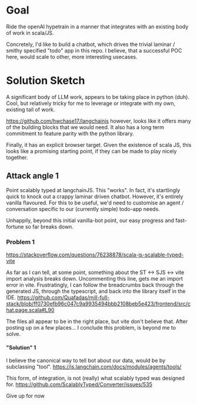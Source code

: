 # Goal
Ride the openAI hypetrain in a manner that integrates with an existing body of work in scala/JS.

Concretely, I'd like to build a chatbot, which drives the trivial laminar / smithy specified "todo" app in this repo. I believe, that a successful POC here, would scale to other, more interesting usecases.

# Solution Sketch
A significant body of LLM work, appears to be taking place in python (duh). Cool, but relatively tricky for me to leverage or integrate with my own, existing tail of work.

https://github.com/hwchase17/langchainjs however, looks like it offers many of the building blocks that we would need. It also has a long term commitment to feature parity with the python library.

Finally, it has an explicit browser target. Given the existence of scala JS, this looks like a promising starting point, if they can be made to play nicely together.

## Attack angle 1
Point scalably typed at langchainJS. This "works". In fact, it's startlingly quick to knock out a crappy laminar driven chatbot. However, it's entirely vanilla flavoured. For this to be useful, we'd need to customise an agent / conversation specific to our (currently simple) todo-app needs.

Unhappily, beyond this initial vanilla-bot point, our easy progress and fast-fortune so far breaks down.

### Problem 1
https://stackoverflow.com/questions/76238878/scala-js-scalable-typed-vite

As far as I can tell, at some point, something about the ST <-> SJS <-> vite import analysis breaks down. Uncommenting this line, gets me an import error in vite. Frustratingly, I can follow the breadcrumbs back through the generated JS, through the typescript, and back into the library itself in the IDE.
https://github.com/Quafadas/mill-full-stack/blob/ff0730efb96c047c9a9935494bbb2108beb5e423/frontend/src/chat.page.scala#L90

The files all appear to be in the right place, but vite don't believe that. After posting up on a few places... I conclude this problem, is beyond me to solve.

#### "Solution" 1


I believe the canonical way to tell bot about our data, would be by subclassing "tool".
https://js.langchain.com/docs/modules/agents/tools/

This form, of integration, is not (really) what scalably typed was designed for.
https://github.com/ScalablyTyped/Converter/issues/535

Give up for now






